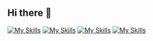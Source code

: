 ## Hi there 👋

[![My Skills](https://skillicons.dev/icons?i=py,java,c,cpp&theme=dark)](https://skillicons.dev)
[![My Skills](https://skillicons.dev/icons?i=mysql,postgres,mongodb,redis&theme=dark)](https://skillicons.dev)
[![My Skills](https://skillicons.dev/icons?i=html,css,js,astro,flask,postman&theme=dark)](https://skillicons.dev)
[![My Skills](https://skillicons.dev/icons?i=git,github,linux,docker,figma&theme=dark)](https://skillicons.dev)
